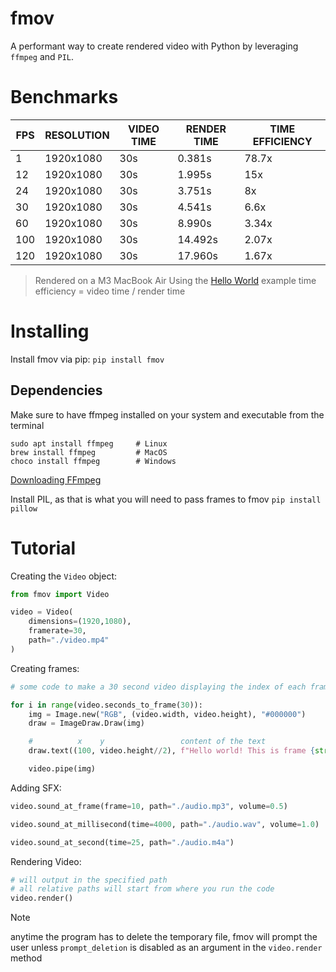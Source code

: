 # fmov
A performant way to create rendered video with Python by leveraging `ffmpeg` and `PIL`.

# Benchmarks
| FPS | RESOLUTION | VIDEO TIME | RENDER TIME | TIME EFFICIENCY |
| --- | ---------- | ---------- | ----------- | --------------- |
| 1   | 1920x1080  | 30s        | 0.381s      | 78.7x           |
| 12  | 1920x1080  | 30s        | 1.995s      | 15x             |
| 24  | 1920x1080  | 30s        | 3.751s      | 8x              |
| 30  | 1920x1080  | 30s        | 4.541s      | 6.6x            |
| 60  | 1920x1080  | 30s        | 8.990s      | 3.34x           |
| 100 | 1920x1080  | 30s        | 14.492s     | 2.07x           |
| 120 | 1920x1080  | 30s        | 17.960s     | 1.67x           |
> Rendered on a M3 MacBook Air
> Using the [Hello World]() example
> time efficiency = video time / render time

# Installing
Install fmov via pip:
```pip install fmov```

## Dependencies
Make sure to have ffmpeg installed on your system and executable from the terminal
```
sudo apt install ffmpeg     # Linux
brew install ffmpeg         # MacOS
choco install ffmpeg        # Windows
```
[Downloading FFmpeg](https://ffmpeg.org/download.html)

Install PIL, as that is what you will need to pass frames to fmov
```pip install pillow```

# Tutorial
Creating the `Video` object:
```python
from fmov import Video

video = Video(
    dimensions=(1920,1080),
    framerate=30,
    path="./video.mp4"
)

```

Creating frames:
```python
# some code to make a 30 second video displaying the index of each frame

for i in range(video.seconds_to_frame(30)):
    img = Image.new("RGB", (video.width, video.height), "#000000")
    draw = ImageDraw.Draw(img)

    #          x    y                 content of the text                     color
    draw.text((100, video.height//2), f"Hello world! This is frame {str(i)}", fill="#ffffff")

    video.pipe(img)
```

Adding SFX:
```python
video.sound_at_frame(frame=10, path="./audio.mp3", volume=0.5)

video.sound_at_millisecond(time=4000, path="./audio.wav", volume=1.0)

video.sound_at_second(time=25, path="./audio.m4a")
```

Rendering Video:
```python
# will output in the specified path
# all relative paths will start from where you run the code
video.render()
```
> [!NOTE]
> anytime the program has to delete the temporary file, fmov will prompt the user unless `prompt_deletion` is disabled as an argument in the `video.render` method

